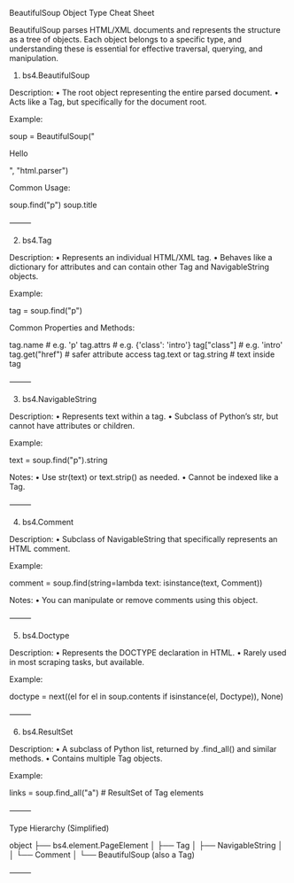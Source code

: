 BeautifulSoup Object Type Cheat Sheet

BeautifulSoup parses HTML/XML documents and represents the structure as a tree of objects. Each object belongs to a specific type, and understanding these is essential for effective traversal, querying, and manipulation.

1. bs4.BeautifulSoup

Description:
	•	The root object representing the entire parsed document.
	•	Acts like a Tag, but specifically for the document root.

Example:

soup = BeautifulSoup("<html><body><p>Hello</p></body></html>", "html.parser")

Common Usage:

soup.find("p")
soup.title


⸻

2. bs4.Tag

Description:
	•	Represents an individual HTML/XML tag.
	•	Behaves like a dictionary for attributes and can contain other Tag and NavigableString objects.

Example:

tag = soup.find("p")

Common Properties and Methods:

tag.name                # e.g. 'p'
tag.attrs               # e.g. {'class': 'intro'}
tag["class"]            # e.g. 'intro'
tag.get("href")         # safer attribute access
tag.text or tag.string  # text inside tag


⸻

3. bs4.NavigableString

Description:
	•	Represents text within a tag.
	•	Subclass of Python’s str, but cannot have attributes or children.

Example:

text = soup.find("p").string

Notes:
	•	Use str(text) or text.strip() as needed.
	•	Cannot be indexed like a Tag.

⸻

4. bs4.Comment

Description:
	•	Subclass of NavigableString that specifically represents an HTML comment.

Example:

comment = soup.find(string=lambda text: isinstance(text, Comment))

Notes:
	•	You can manipulate or remove comments using this object.

⸻

5. bs4.Doctype

Description:
	•	Represents the DOCTYPE declaration in HTML.
	•	Rarely used in most scraping tasks, but available.

Example:

doctype = next((el for el in soup.contents if isinstance(el, Doctype)), None)


⸻

6. bs4.ResultSet

Description:
	•	A subclass of Python list, returned by .find_all() and similar methods.
	•	Contains multiple Tag objects.

Example:

links = soup.find_all("a")  # ResultSet of Tag elements


⸻

Type Hierarchy (Simplified)

object
├── bs4.element.PageElement
│   ├── Tag
│   ├── NavigableString
│   │   └── Comment
│   └── BeautifulSoup (also a Tag)


⸻



